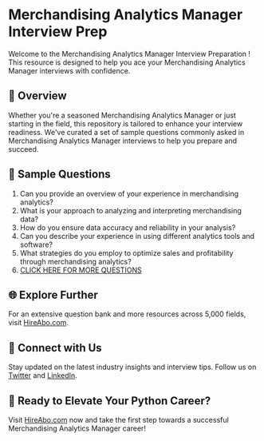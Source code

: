 # Merchandising Analytics Manager Interview Prep

Welcome to the Merchandising Analytics Manager Interview Preparation ! This resource is designed to help you ace your Merchandising Analytics Manager interviews with confidence.

## 🚀 Overview

Whether you're a seasoned Merchandising Analytics Manager or just starting in the field, this repository is tailored to enhance your interview readiness. We've curated a set of sample questions commonly asked in Merchandising Analytics Manager interviews to help you prepare and succeed.

## 📝 Sample Questions

1. Can you provide an overview of your experience in merchandising analytics?
2. What is your approach to analyzing and interpreting merchandising data?
3. How do you ensure data accuracy and reliability in your analysis?
4. Can you describe your experience in using different analytics tools and software?
5. What strategies do you employ to optimize sales and profitability through merchandising analytics?
6. [CLICK HERE FOR MORE QUESTIONS](https://hireabo.com/job/22_3_36/Merchandising%20Analytics%20Manager)

## 🌐 Explore Further

For an extensive question bank and more resources across 5,000 fields, visit [HireAbo.com](https://www.hireabo.com).

## 📱 Connect with Us

Stay updated on the latest industry insights and interview tips. Follow us on [Twitter](https://twitter.com/hireabo) and [LinkedIn](https://www.linkedin.com/in/hire-abo-3609972a8/).

## 🚀 Ready to Elevate Your Python Career?

Visit [HireAbo.com](https://www.hireabo.com) now and take the first step towards a successful Merchandising Analytics Manager career!